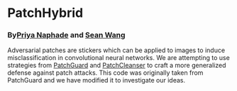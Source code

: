 # PatchHybrid
### By[Priya Naphade](https://github.com/pnaphade) and [Sean Wang](https://github.com/see-ann)

Adversarial patches are stickers which can be applied to images to induce misclassification in convolutional neural networks. We are attempting to use strategies from [PatchGuard](https://github.com/inspire-group/PatchGuard) and [PatchCleanser](https://github.com/inspire-group/PatchCleanser) to craft a more generalized defense against patch attacks. This code was originally taken from PatchGuard and we have modified it to investigate our ideas.
